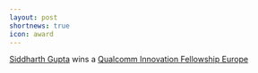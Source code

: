 ```yaml
---
layout: post
shortnews: true
icon: award
---
```

[Siddharth Gupta](https://sites.google.com/view/siddharthgupta04) wins a [Qualcomm Innovation Fellowship Europe](https://www.qualcomm.com/news/releases/2021/07/qualcomm-innovation-fellowship-europe-rewards-excellent-young-researchers)
